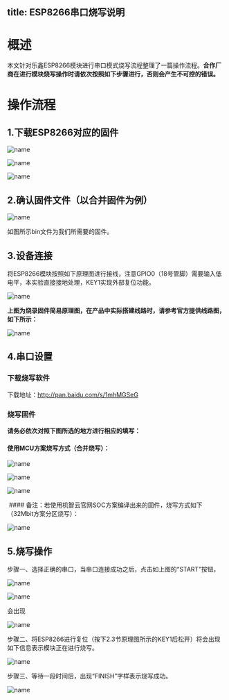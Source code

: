 title: ESP8266串口烧写说明
---

# 概述

本文针对乐鑫ESP8266模块进行串口模式烧写流程整理了一篇操作流程。**合作厂商在进行模块烧写操作时请依次按照如下步骤进行，否则会产生不可控的错误。**

# 操作流程

## 1.下载ESP8266对应的固件
 
 ![name](/assets/zh-cn/deviceDev/debug/ESP8266/1478076360990.png)

 ![name](/assets/zh-cn/deviceDev/debug/ESP8266/1478076396266.png)

  ![name](/assets/zh-cn/deviceDev/debug/ESP8266/1478076409588.png)

## 2.确认固件文件（以合并固件为例）
 
 ![name](/assets/zh-cn/deviceDev/debug/ESP8266/new1.png)

如图所示bin文件为我们所需要的固件。

## 3.设备连接 

将ESP8266模块按照如下原理图进行接线，注意GPIO0（18号管脚）需要输入低电平，本实验直接接地处理，KEY1实现外部复位功能。

  ![name](/assets/zh-cn/deviceDev/debug/ESP8266/1478076437289.png)

**上图为烧录固件简易原理图，在产品中实际搭建线路时，请参考官方提供线路图，如下所示：**

![name](/assets/zh-cn/deviceDev/debug/ESP8266/1478158365798.png)


## 4.串口设置

###  下载烧写软件

下载地址：http://pan.baidu.com/s/1mhMGSeG

### 烧写固件

 **请务必依次对照下图所选的地方进行相应的填写：**
 
 #### 使用MCU方案烧写方式（合并烧写）：
 
 ![name](/assets/zh-cn/deviceDev/debug/ESP8266/new2.png)
 
 ![name](/assets/zh-cn/deviceDev/debug/ESP8266/new3.png)
 
 ![name](/assets/zh-cn/deviceDev/debug/ESP8266/new4.png)
 
  #### 备注：若使用机智云官网SOC方案编译出来的固件，烧写方式如下（32Mbit方案分区烧写）：
  
 ![name](/assets/zh-cn/deviceDev/debug/ESP8266/new5.png)

## 5.烧写操作 

步骤一、选择正确的串口，当串口连接成功之后，点击如上图的“START”按钮，

 ![name](/assets/zh-cn/deviceDev/debug/ESP8266/new6.png)

  ![name](/assets/zh-cn/deviceDev/debug/ESP8266/1478076571280.png)

会出现

  ![name](/assets/zh-cn/deviceDev/debug/ESP8266/1478076577320.png)

步骤二、将ESP8266进行复位（按下2.3节原理图所示的KEY1后松开）将会出现如下信息表示模块正在进行烧写。
 
  ![name](/assets/zh-cn/deviceDev/debug/ESP8266/new7.png)

步骤三、等待一段时间后，出现“FINISH”字样表示烧写成功。
 
 ![name](/assets/zh-cn/deviceDev/debug/ESP8266/new8.png)


